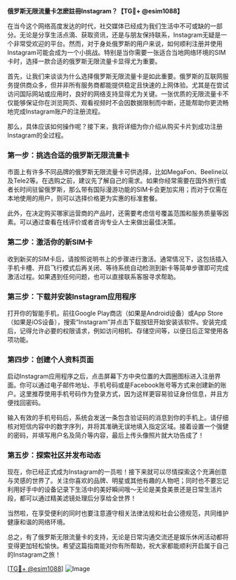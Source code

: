 **俄罗斯无限流量卡怎麽註冊Instagram？【TG💪+ @esim1088】**

在当今这个网络高度发达的时代，社交媒体已经成为我们生活中不可或缺的一部分。无论是分享生活点滴、获取资讯，还是与朋友保持联系，Instagram无疑是一个非常受欢迎的平台。然而，对于身处俄罗斯的用户来说，如何顺利注册并使用Instagram可能会成为一个小挑战。特别是当你需要一张适合当地网络环境的SIM卡时，选择一款合适的俄罗斯无限流量卡显得尤为重要。

首先，让我们来谈谈为什么选择俄罗斯无限流量卡是如此重要。俄罗斯的互联网服务提供商众多，但并非所有服务商都能提供稳定且快速的上网体验。尤其是在尝试访问国际网站或应用时，良好的网络支持显得尤为关键。一张优质的无限流量卡不仅能够保证你在浏览网页、观看视频时不会因数据限制而中断，还能帮助你更流畅地完成Instagram账户的注册流程。

那么，具体应该如何操作呢？接下来，我将详细为你介绍从购买卡片到成功注册Instagram的全过程。

### 第一步：挑选合适的俄罗斯无限流量卡

市面上有许多不同品牌的俄罗斯无限流量卡可供选择，比如MegaFon、Beeline以及Tele2等。在选购之前，建议先了解自己的需求。如果你经常需要在国外旅行或者长时间驻留俄罗斯，那么带有国际漫游功能的SIM卡会更加实用；而对于仅需在本地使用的用户，则可以选择价格更为实惠的标准套餐。

此外，在决定购买哪家运营商的产品时，还需要考虑信号覆盖范围和服务质量等因素。可以通过查看在线评价或者咨询专业人士来做出最佳决策。

### 第二步：激活你的新SIM卡

收到新买的SIM卡后，请按照说明书上的步骤进行激活。通常情况下，这包括插入手机卡槽、开启飞行模式后再关闭、等待系统自动检测到新卡等简单步骤即可完成激活过程。如果遇到任何问题，也可以直接联系客服寻求帮助。

### 第三步：下载并安装Instagram应用程序

打开你的智能手机，前往Google Play商店（如果是Android设备）或App Store（如果是iOS设备），搜索“Instagram”并点击下载按钮开始安装该软件。安装完成后，记得允许必要的权限请求，例如访问相机、存储空间等，以便日后正常使用各项功能。

### 第四步：创建个人资料页面

启动Instagram应用程序之后，点击屏幕下方中央位置的大圆圈图标进入注册界面。你可以通过电子邮件地址、手机号码或是Facebook账号等方式来创建新的账户。这里推荐使用手机号码作为登录方式，因为这样更容易验证身份信息，并且方便找回密码。

输入有效的手机号码后，系统会发送一条包含验证码的消息到你的手机上。请仔细核对短信内容中的数字序列，并将其准确无误地填入指定区域。接着设置一个强健的密码，并填写用户名及简介等内容，最后上传头像照片就大功告成了！

### 第五步：探索社区并发布动态

现在，你已经正式成为Instagram的一员啦！接下来就可以尽情探索这个充满创意与灵感的世界了。关注你喜欢的品牌、明星或其他有趣的人物吧；同时也不要忘记利用好手中的设备记录下生活中的美好瞬间哦～无论是美食美景还是日常生活片段，都可以通过精美滤镜处理后分享给全世界！

当然啦，在享受便利的同时也要注意遵守相关法律法规和社会公德规范，共同维护健康和谐的网络环境。

总之，有了俄罗斯无限流量卡的支持，无论是日常沟通交流还是娱乐休闲活动都将变得更加轻松愉快。希望这篇指南能对你有所帮助，祝大家都能顺利开启属于自己的Instagram之旅！

[[TG💪+ @esim1088](https://t.me/s/esim1088)] 
![Image](https://i.postimg.cc/4NQfJmqS/Snipaste-2025-05-13-00-14-12.png)